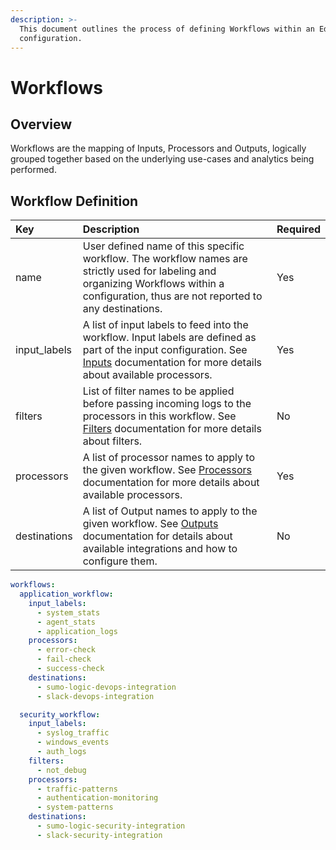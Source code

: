 ```yaml
---
description: >-
  This document outlines the process of defining Workflows within an Edge Delta
  configuration.
---
```


# Workflows

## Overview

Workflows are the mapping of Inputs, Processors and Outputs, logically grouped together based on the underlying use-cases and analytics being performed.

## Workflow Definition

| Key | Description | Required |
| :--- | :--- | :--- |
| name | User defined name of this specific workflow. The workflow names are strictly used for labeling and organizing Workflows within a configuration, thus are not reported to any destinations.  | Yes |
| input_labels | A list of input labels to feed into the workflow. Input labels are defined as part of the input configuration. See [Inputs](https://docs.edgedelta.com/configuration/inputs) documentation for more details about available processors. | Yes |
| filters | List of filter names to be applied before passing incoming logs to the processors in this workflow. See [Filters](https://docs.edgedelta.com/configuration/filters) documentation for more details about filters. | No |
| processors | A list of processor names to apply to the given workflow. See [Processors](https://docs.edgedelta.com/configuration/processors) documentation for more details about available processors. | Yes |
| destinations | A list of Output names to apply to the given workflow. See [Outputs](https://docs.edgedelta.com/configuration/outputs) documentation for details about available integrations and how to configure them.  | No |


```yaml
workflows:
  application_workflow:
    input_labels:
      - system_stats
      - agent_stats
      - application_logs
    processors:
      - error-check
      - fail-check
      - success-check
    destinations:
      - sumo-logic-devops-integration
      - slack-devops-integration

  security_workflow:
    input_labels:
      - syslog_traffic
      - windows_events
      - auth_logs
    filters:
      - not_debug
    processors:
      - traffic-patterns
      - authentication-monitoring
      - system-patterns
    destinations:
      - sumo-logic-security-integration
      - slack-security-integration
```

